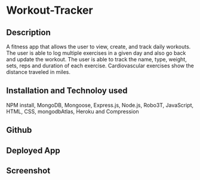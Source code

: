 # Workout-Tracker

## Description
A fitness app that allows the user to view, create, and track daily workouts. The user is able to log multiple exercises in a given day and also go back and update the workout. The user is able to track the name, type, weight, sets, reps and duration of each exercise. Cardiovascular exercises show the distance traveled in miles.

## Installation and Technoloy used

NPM install, MongoDB, Mongoose, Express.js, Node.js, Robo3T, JavaScript, HTML, CSS, mongodbAtlas, Heroku and Compression

## Github


## Deployed App

## Screenshot 
